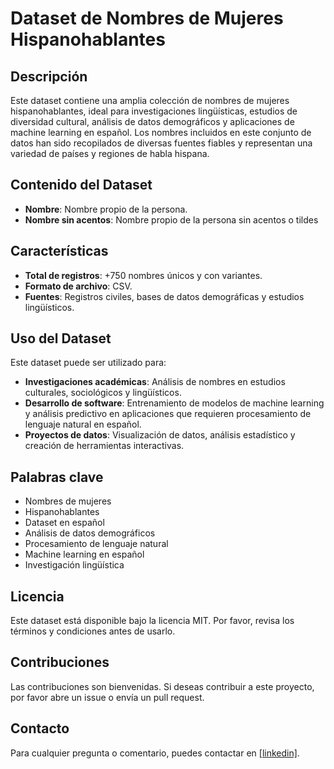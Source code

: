 # Dataset de Nombres de Mujeres Hispanohablantes

## Descripción

Este dataset contiene una amplia colección de nombres de mujeres hispanohablantes, ideal para investigaciones lingüísticas, estudios de diversidad cultural, análisis de datos demográficos y aplicaciones de machine learning en español. Los nombres incluidos en este conjunto de datos han sido recopilados de diversas fuentes fiables y representan una variedad de países y regiones de habla hispana.

## Contenido del Dataset

- **Nombre**: Nombre propio de la persona.
- **Nombre sin acentos**: Nombre propio de la persona sin acentos o tildes

## Características

- **Total de registros**: +750 nombres únicos y con variantes.
- **Formato de archivo**: CSV.
- **Fuentes**: Registros civiles, bases de datos demográficas y estudios lingüísticos.

## Uso del Dataset

Este dataset puede ser utilizado para:

- **Investigaciones académicas**: Análisis de nombres en estudios culturales, sociológicos y lingüísticos.
- **Desarrollo de software**: Entrenamiento de modelos de machine learning y análisis predictivo en aplicaciones que requieren procesamiento de lenguaje natural en español.
- **Proyectos de datos**: Visualización de datos, análisis estadístico y creación de herramientas interactivas.

## Palabras clave

- Nombres de mujeres
- Hispanohablantes
- Dataset en español
- Análisis de datos demográficos
- Procesamiento de lenguaje natural
- Machine learning en español
- Investigación lingüística

## Licencia

Este dataset está disponible bajo la licencia MIT. Por favor, revisa los términos y condiciones antes de usarlo.

## Contribuciones

Las contribuciones son bienvenidas. Si deseas contribuir a este proyecto, por favor abre un issue o envía un pull request.

## Contacto

Para cualquier pregunta o comentario, puedes contactar en [\[linkedin\]](https://www.linkedin.com/in/oscar-vargas-python/).
